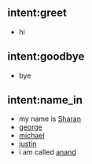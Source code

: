## intent:greet
 - hi

## intent:goodbye
 - bye

## intent:name_in
 - my name is [Sharan](text)
 - [george](text)
 - [michael](text)
 - [justin](text)
 - i am called [anand](text)
 